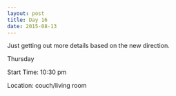 ```yaml
---
layout: post
title: Day 16
date: 2015-08-13
---
```


Just getting out more details based on the new direction.


Thursday

Start Time: 10:30 pm

Location: couch/living room
